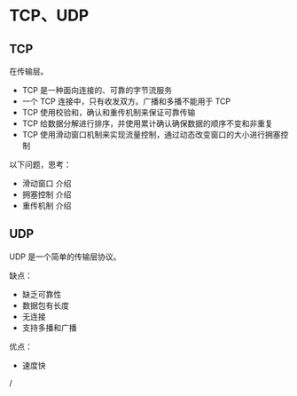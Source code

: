 # TCP、UDP

## TCP

在传输层。

- TCP 是一种面向连接的、可靠的字节流服务
- 一个 TCP 连接中，只有收发双方。广播和多播不能用于 TCP
- TCP 使用校验和，确认和重传机制来保证可靠传输
- TCP 给数据分解进行排序，并使用累计确认确保数据的顺序不变和非重复
- TCP 使用滑动窗口机制来实现流量控制，通过动态改变窗口的大小进行拥塞控制

以下问题，思考：
- 滑动窗口 介绍
- 拥塞控制 介绍
- 重传机制 介绍

## UDP

UDP 是一个简单的传输层协议。

缺点：
- 缺乏可靠性
- 数据包有长度
- 无连接
- 支持多播和广播

优点：
- 速度快


/
